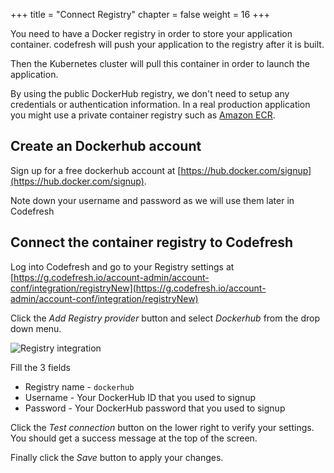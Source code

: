 +++
title = "Connect Registry"
chapter = false
weight = 16
+++

You need to have a Docker registry in order to store your application container.
codefresh will push your application to the registry after it is built.

Then the Kubernetes cluster will pull this container in order to launch the application.

By using the public DockerHub registry, we don't need to setup any credentials
or authentication information. In a real production application you might use a private container registry such as [Amazon ECR](https://aws.amazon.com/ecr/).

## Create an Dockerhub account

Sign up for a free dockerhub account at [https://hub.docker.com/signup](https://hub.docker.com/signup).

Note down your username and password
as we will use them later in Codefresh


## Connect the container registry to Codefresh

Log into Codefresh and go to your Registry settings at [https://g.codefresh.io/account-admin/account-conf/integration/registryNew](https://g.codefresh.io/account-admin/account-conf/integration/registryNew)

Click the *Add Registry provider* button and select *Dockerhub* from the drop down menu.

![Registry integration](/images/prerequisites/dockerhub-integration.png)

Fill the 3 fields

 * Registry name - `dockerhub`
 * Username - Your DockerHub ID that you used to signup
 * Password - Your DockerHub password that you used to signup

 Click the *Test connection* button on the lower right to verify your settings.
 You should get a success message at the top of the screen.

 Finally click the *Save* button to apply your changes.


